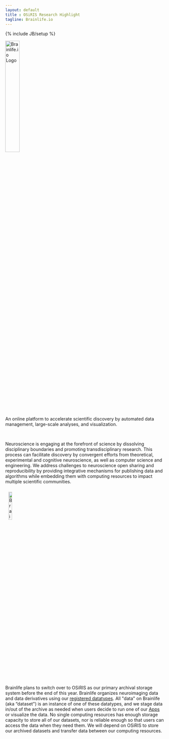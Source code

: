 ```yaml
---
layout: default
title : OSiRIS Research Highlight
tagline: Brainlife.io
---
```

{% include JB/setup %}

<a href="http://brainlife.io"><img class="lf" style="width: 30%"  src="{{IMAGE_PATH}}/logos/brainlife.io.png" alt="Brainlife.io Logo"/></a>
<p class="ptitle">
An online platform to accelerate scientific discovery by automated data management, large-scale analyses, and visualization.
</p>

<br clear="left" />

Neuroscience is engaging at the forefront of science by dissolving disciplinary boundaries and promoting transdisciplinary research. This process can facilitate discovery by convergent efforts from theoretical, experimental and cognitive neuroscience, as well as computer science and engineering.
We address challenges to neuroscience open sharing and reproducibility by providing integrative mechanisms for publishing data and algorithms while embedding them with computing resources to impact multiple scientific communities.


<a href="http://brainlife.io"><img style="width: 15%; margin: 10px;" class="rf" src="{{IMAGE_PATH}}/logos/Brainlife-logo.png" alt="Brainlife.io Logo"/></a>

Brainlife plans to switch over to OSiRIS as our <span class="light-em">primary archival storage system </span> before the end of this year.  Brainlife organizes neuroimaging data and data derivatives using our <a href="https://brainlife.io/datatypes">registered datatypes</a>.  All "data" on Brainlife (aka “dataset") is an instance of one of these datatypes, and we stage data in/out of the archive as needed when users decide to run one of our <a href="https://brainlife.io/apps">Apps</a> or visualize the data. 
No single computing resources has enough storage capacity to store all of our datasets, nor is reliable enough so that users can access the data when they need them. We will <span class="light-em">depend on OSiRIS to store our archived datasets and transfer data between our computing resources</span>. 





